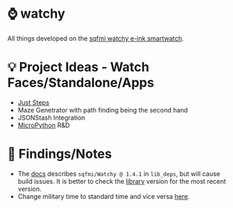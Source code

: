 # ⌚ watchy
All things developed on the [sqfmi watchy e-ink smartwatch](https://watchy.sqfmi.com/).

# 💡 Project Ideas - Watch Faces/Standalone/Apps
- [Just Steps](https://github.com/lyellick/watchy/tree/main/just-steps)
- Maze Genetrator with path finding being the second hand
- JSONStash Integration
- [MicroPython](https://github.com/hueyy/watchy_py) R&D

# 📝 Findings/Notes
- The [docs](https://watchy.sqfmi.com/docs/getting-started#simple-watchface-example) describes `sqfmi/Watchy @ 1.4.1` in `lib_deps`, but will cause build issues. It is better to check the [library](https://registry.platformio.org/libraries/sqfmi/Watchy) version for the most recent version. 
- Change military time to standard time and vice versa [here](https://github.com/sqfmi/Watchy/blob/c3587d04a7c2269ad9daadd5472f0ed37467ca5a/src/config.h#L69).
